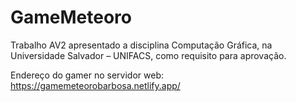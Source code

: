 # GameMeteoro
Trabalho AV2 apresentado a disciplina Computação Gráfica, na Universidade Salvador – UNIFACS, como requisito para aprovação.

Endereço do gamer no servidor web:
https://gamemeteorobarbosa.netlify.app/


